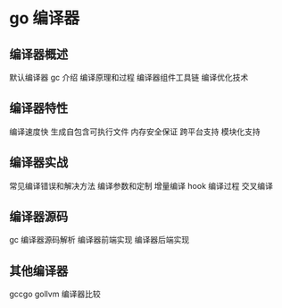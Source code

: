 <!--
 * @Author: shgopher shgopher@gmail.com
 * @Date: 2023-11-17 12:10:27
 * @LastEditors: shgopher shgopher@gmail.com
 * @LastEditTime: 2023-11-17 12:10:36
 * @FilePath: /GOFamily/编译器/README.md
 * @Description: 
 * 
 * Copyright (c) 2023 by shgopher, All Rights Reserved. 
-->
# go 编译器
## 编译器概述
默认编译器 gc 介绍
编译原理和过程
编译器组件工具链
编译优化技术
## 编译器特性
编译速度快
生成自包含可执行文件
内存安全保证
跨平台支持
模块化支持
## 编译器实战
常见编译错误和解决方法
编译参数和定制
增量编译
hook 编译过程
交叉编译
## 编译器源码
gc 编译器源码解析
编译器前端实现
编译器后端实现
## 其他编译器
gccgo
gollvm
编译器比较